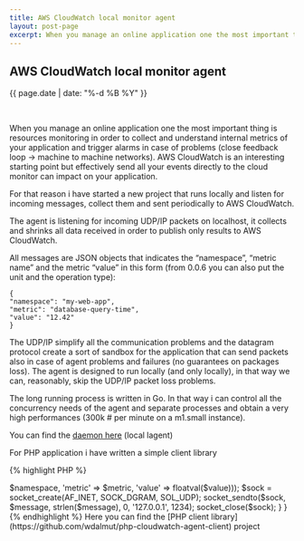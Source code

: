 ```yaml
---
title: AWS CloudWatch local monitor agent
layout: post-page
excerpt: When you manage an online application one the most important thing is resources monitoring in order to collect and understand internal metrics of your application and trigger alarms in case of problems (close feedback loop -> machine to machine networks). AWS CloudWatch is an interesting starting point but effectively send all your events directly to the cloud monitor can impact on your application.
---
```


## AWS CloudWatch local monitor agent

<p class="small text-center">{{ page.date | date: "%-d %B %Y" }}</p>
<div>&nbsp;</div>

When you manage an online application one the most important thing is resources monitoring in order to collect and understand internal metrics of your application and trigger alarms in case of problems (close feedback loop -> machine to machine networks). AWS CloudWatch is an interesting starting point but effectively send all your events directly to the cloud monitor can impact on your application.


For that reason i have started a new project that runs locally and listen for incoming messages, collect them and sent periodically to AWS CloudWatch.

The agent is listening for incoming UDP/IP packets on localhost, it collects and shrinks all data received in order to publish only results to AWS CloudWatch.

All messages are JSON objects that indicates the “namespace”, “metric name” and the metric “value” in this form (from 0.0.6 you can also put the unit and the operation type):

    {
    "namespace": "my-web-app",
    "metric": "database-query-time",
    "value": "12.42"
    }

The UDP/IP simplify all the communication problems and the datagram protocol create a sort of sandbox for the application that can send packets also in case of agent problems and failures (no guarantees on packages loss). The agent is designed to run locally (and only locally), in that way we can, reasonably, skip the UDP/IP packet  loss  problems.

The long running process is written in Go. In that way i can control all the concurrency needs of the agent and separate processes and obtain a very high performances (300k # per minute on a m1.small instance).

You can find the [daemon here](https://github.com/wdalmut/cloudwatch-agent) (local lagent)

For PHP application i have written a simple client library

{% highlight PHP %}
<?php
namespace Corley\CloudWatch;

class Agent
{
    public static function point($namespace, $metric, $value)
    {
        $message = json_encode(array('namespace' => $namespace, 'metric' => $metric, 'value' => floatval($value)));
        $sock = socket_create(AF_INET, SOCK_DGRAM, SOL_UDP);
        socket_sendto($sock, $message, strlen($message), 0, '127.0.0.1', 1234);
        socket_close($sock);
    }
}
{% endhighlight %}

Here you can find the [PHP client library](https://github.com/wdalmut/php-cloudwatch-agent-client) project

